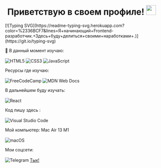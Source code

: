 <h1 align="center">Приветствую в своем профиле!
<img src="https://github.com/blackcater/blackcater/raw/main/images/Hi.gif" height="32"/></h1>

<p align items = 'center'>[![Typing SVG](https://readme-typing-svg.herokuapp.com?color=%2336BCF7&lines=Я+начинающий+Frontend-разработчик.+Здесь+буду+делиться+своими+наработками+.)](https://git.io/typing-svg)</p>

 
🌱 В данный момент изучаю: <br><br>
![HTML5](https://img.shields.io/badge/html5-%23E34F26.svg?style=for-the-badge&logo=html5&logoColor=white) ![CSS3](https://img.shields.io/badge/css3-%231572B6.svg?style=for-the-badge&logo=css3&logoColor=white) ![JavaScript](https://img.shields.io/badge/javascript-%23323330.svg?style=for-the-badge&logo=javascript&logoColor=%23F7DF1E)  

Ресурсы где изучаю:<br><br>
![FreeCodeCamp](https://img.shields.io/badge/Freecodecamp-%23123.svg?&style=for-the-badge&logo=freecodecamp&logoColor=green) ![MDN Web Docs](https://img.shields.io/badge/MDN_Web_Docs-black?style=for-the-badge&logo=mdnwebdocs&logoColor=white)

В дальнейшем буду изучать:<br><br>
![React](https://img.shields.io/badge/react-%2320232a.svg?style=for-the-badge&logo=react&logoColor=%2361DAFB)

Код пишу здесь :<br><br>
![Visual Studio Code](https://img.shields.io/badge/Visual%20Studio%20Code-0078d7.svg?style=for-the-badge&logo=visual-studio-code&logoColor=white)

Мой компьютер: Mac Air 13 M1 <br><br>
![macOS](https://img.shields.io/badge/mac%20os-000000?style=for-the-badge&logo=macos&logoColor=F0F0F0)

Мои соцсети:<br><br>
![Telegram](https://img.shields.io/badge/Telegram-2CA5E0?style=for-the-badge&logo=telegram&logoColor=white) [Тык!](https://t.me/SavinDmitryi)
